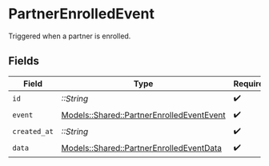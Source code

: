 # PartnerEnrolledEvent

Triggered when a partner is enrolled.


## Fields

| Field                                                                                         | Type                                                                                          | Required                                                                                      | Description                                                                                   |
| --------------------------------------------------------------------------------------------- | --------------------------------------------------------------------------------------------- | --------------------------------------------------------------------------------------------- | --------------------------------------------------------------------------------------------- |
| `id`                                                                                          | *::String*                                                                                    | :heavy_check_mark:                                                                            | N/A                                                                                           |
| `event`                                                                                       | [Models::Shared::PartnerEnrolledEventEvent](../../models/shared/partnerenrolledeventevent.md) | :heavy_check_mark:                                                                            | N/A                                                                                           |
| `created_at`                                                                                  | *::String*                                                                                    | :heavy_check_mark:                                                                            | N/A                                                                                           |
| `data`                                                                                        | [Models::Shared::PartnerEnrolledEventData](../../models/shared/partnerenrolledeventdata.md)   | :heavy_check_mark:                                                                            | N/A                                                                                           |